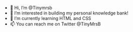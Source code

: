 - 👋 Hi, I’m @Tinymrsb
- 👀 I’m interested in building my personal knowledge bank!
- 🌱 I’m currently learning HTML and CSS
- 📫 You can reach me on Twitter @TinyMrsB

<!---
Tinymrsb/Tinymrsb is a ✨ special ✨ repository because its `README.md` (this file) appears on your GitHub profile.
You can click the Preview link to take a look at your changes.
--->
